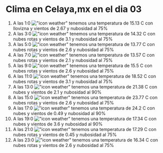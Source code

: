 # Clima en Celaya,mx en el dia 03

1. A las 1:0 !["icon weather"](http://openweathermap.org/img/w/09n.png) tenemos una temperatura de 15.13 C con llovizna y  vientos de 2.67 y nubosidad al 75%
1. A las 3:0 !["icon weather"](http://openweathermap.org/img/w/04n.png) tenemos una temperatura de 14.32 C con nubes rotas y  vientos de 3.1 y nubosidad al 75%
1. A las 5:0 !["icon weather"](http://openweathermap.org/img/w/04n.png) tenemos una temperatura de 13.77 C con nubes rotas y  vientos de 2.6 y nubosidad al 75%
1. A las 7:0 !["icon weather"](http://openweathermap.org/img/w/04n.png) tenemos una temperatura de 13.57 C con nubes rotas y  vientos de 2.1 y nubosidad al 75%
1. A las 9:0 !["icon weather"](http://openweathermap.org/img/w/04d.png) tenemos una temperatura de 15.5 C con nubes rotas y  vientos de 2.6 y nubosidad al 75%
1. A las 11:0 !["icon weather"](http://openweathermap.org/img/w/04d.png) tenemos una temperatura de 18.52 C con nubes rotas y  vientos de 3.1 y nubosidad al 75%
1. A las 13:0 !["icon weather"](http://openweathermap.org/img/w/04d.png) tenemos una temperatura de 21.38 C con nubes y  vientos de 2.1 y nubosidad al 90%
1. A las 15:0 !["icon weather"](http://openweathermap.org/img/w/04d.png) tenemos una temperatura de 23.77 C con nubes rotas y  vientos de 2.6 y nubosidad al 75%
1. A las 17:0 !["icon weather"](http://openweathermap.org/img/w/04d.png) tenemos una temperatura de 24.2 C con nubes y  vientos de 0.49 y nubosidad al 90%
1. A las 19:0 !["icon weather"](http://openweathermap.org/img/w/04n.png) tenemos una temperatura de 17.34 C con nubes y  vientos de 3.6 y nubosidad al 90%
1. A las 21:0 !["icon weather"](http://openweathermap.org/img/w/04n.png) tenemos una temperatura de 17.29 C con nubes rotas y  vientos de 0.45 y nubosidad al 75%
1. A las 23:0 !["icon weather"](http://openweathermap.org/img/w/04n.png) tenemos una temperatura de 16.34 C con nubes rotas y  vientos de 2.6 y nubosidad al 75%
